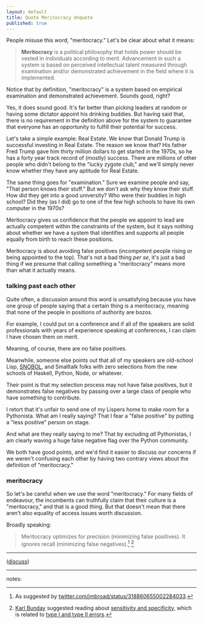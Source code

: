 ```yaml
---
layout: default
title: Quote Meritocracy Unquote
published: true
---
```


People misuse this word, "meritocracy." Let's be clear about what it means:

> **Meritocracy** is a political philosophy that holds power should be vested in individuals according to merit. Advancement in such a system is based on perceived intellectual talent measured through examination and/or demonstrated achievement in the field where it is implemented.

Notice that by definition, "meritocracy" is a system based on empirical examination and demonstrated achievement. Sounds good, right?

Yes, it does sound good. It's far better than picking leaders at random or having some dictator appoint his drinking buddies. But having said that, there is no requirement in the definition above for the system to guarantee that everyone has an opportunity to fulfill their potential for success.

Let's take a simple example: Real Estate. We know that Donald Trump is successful investing in Real Estate. The reason we know that? His father Fred Trump gave him thirty million dollars to get started in the 1970s, so he has a forty year track record of (mostly) success. There are millions of other people who didn't belong to the "lucky zygote club," and we'll simply never know whether they have any aptitude for Real Estate.

The same thing goes for "examination." Sure we examine people and say, "That person knows their stuff." But we don't ask why they know their stuff. How did they get into a good university? Who were their buddies in high school? Did they (as I did) go to one of the few high schools to have its own computer in the 1970s?

Meritocracy gives us confidence that the people we appoint to lead are actually competent within the constraints of the system, but it says nothing about whether we have a system that identifies and supports all people equally from birth to reach these positions.

Meritocracy is about avoiding false positives (incompetent people rising or being appointed to the top). That's not a bad thing *per se*, it's just a bad thing if we presume that calling something a "meritocracy" means more than what it actually means.

### talking past each other

Quite often, a discussion around this word is unsatisfying because you have one group of people saying that a certain thing is a meritocracy, meaning that none of the people in positions of authority are bozos.

For example, I could put on a conference and if all of the speakers are solid professionals with years of experience speaking at conferences, I can claim I have chosen them on merit.

Meaning, of course, there are no false positives.

Meanwhile, someone else points out that all of my speakers are old-school Lisp, [SNOBOL], and Smalltalk folks with zero selections from the new schools of Haskell, Python, Node, or whatever.

Their point is that my selection process may not have false positives, but it demonstrates false negatives by passing over a large class of people who have something to contribute.

I retort that it's unfair to send one of my Lispers home to make room for a Pythonista. What am I really saying? That I fear a "false positive" by putting a "less positive" person on stage.

And what are they really saying to me? That by excluding *all* Pythonistas, I am clearly waving a huge false negative flag over the Python community.

We both have good points, and we'd find it easier to discuss our concerns if we weren't confusing each other by having two contrary views about the definition of "meritocracy."

### meritocracy

So let's be careful when we use the word "meritocracy." For many fields of endeavour, the incumbents can truthfully claim that their culture is a "meritocracy," and that is a good thing. But that doesn't mean that there aren't also equality of access issues worth discussion.

Broadly speaking:

> Meritocracy optimizes for precision (minimizing false positives). It ignores recall (minimizing false negatives).[^broad] [^kb]

[^broad]: As suggested by [twitter.com/jmbroad/status/318860655002284033](https://twitter.com/jmbroad/status/318860655002284033).

[^kb]: [Karl Bunday](http://learninfreedom.org) suggested reading about [sensitivity and specificity](http://en.wikipedia.org/wiki/Sensitivity_and_specificity), which is related to [type I and type II errors](http://en.wikipedia.org/wiki/Type_I_and_type_II_errors).

---

([discuss](https://news.ycombinator.com/item?id=5476673))

---

notes:

[SNOBOL]: ftp://ftp.cs.arizona.edu/snobol/gb.pdf "The Legendary 'Green Book'"
